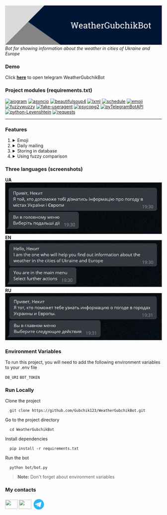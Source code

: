 <a href="https://t.me/WeatherGubchikBot" target="_blank"><img title="WeatherGubchikBot" alt="Header image" src="./images/WeatherGubchikBot_header.png"></a>
_Bot for showing information about the weather in cities of Ukraine and Europe_

### Demo

Click **<a href="https://t.me/WeatherGubchikBot" target="_blank">here</a>** to open telegram WeatherGubchikBot

### Project modules (requirements.txt)

<a href='https://pypi.org/project/aiogram'><img alt='aiogram' src='https://img.shields.io/pypi/v/aiogram?label=aiogram&color=blue'></a> <a href='https://pypi.org/project/asyncio'><img alt='asyncio' src='https://img.shields.io/pypi/v/asyncio?label=asyncio&color=blue'></a> <a href='https://pypi.org/project/beautifulsoup4'><img alt='beautifulsoup4' src='https://img.shields.io/pypi/v/beautifulsoup4?label=beautifulsoup4&color=blue'></a> <a href='https://pypi.org/project/lxml'><img alt='lxml' src='https://img.shields.io/pypi/v/lxml?label=lxml&color=blue'></a> <a href='https://pypi.org/project/schedule'><img alt='schedule' src='https://img.shields.io/pypi/v/schedule?label=schedule&color=blue'></a> <a href='https://pypi.org/project/emoji'><img alt='emoji' src='https://img.shields.io/pypi/v/emoji?label=emoji&color=blue'></a> <a href='https://pypi.org/project/fuzzywuzzy'><img alt='fuzzywuzzy' src='https://img.shields.io/pypi/v/fuzzywuzzy?label=fuzzywuzzy&color=blue'></a> <a href='https://pypi.org/project/fake-useragent'><img alt='fake-useragent' src='https://img.shields.io/pypi/v/fake-useragent?label=fake-useragent&color=blue'></a> <a href='https://pypi.org/project/psycopg2'><img alt='psycopg2' src='https://img.shields.io/pypi/v/psycopg2?label=psycopg2&color=blue'></a> <a href='https://pypi.org/project/pyTelegramBotAPI'><img alt='pyTelegramBotAPI' src='https://img.shields.io/pypi/v/pyTelegramBotAPI?label=pyTelegramBotAPI&color=blue'></a> <a href='https://pypi.org/project/python-Levenshtein'><img alt='python-Levenshtein' src='https://img.shields.io/pypi/v/python-Levenshtein?label=python-Levenshtein&color=blue'></a> <a href='https://pypi.org/project/requests'><img alt='requests' src='https://img.shields.io/pypi/v/requests?label=requests&color=blue'></a> 

---

### Features

1. <details><summary>Emoji</summary>I use RegExp for getting emoji by weather description</details>
2. <details><summary>Daily mailing</summary>You can sign up for the mailing to receive daily weather information in the city of your choice (you can turn it off at any time)</details>
3. <details><summary>Storing in database</summary>If you sign up for the newsletter, information will store in PostgreSQL database</details>
4. <details><summary>Using fuzzy comparison</summary>You can type the title of the city and bot try to find it with using python fuzzywuzyy module for fuzzy comparison</details>

### Three languages (screenshots)

**UA** <br>
<img title="WeatherGubchikBot" alt="Header image" src="./images/uk.jpg"> <br>
**EN** <br>
<img title="WeatherGubchikBot" alt="Header image" src="./images/en.jpg"> <br>
**RU** <br>
<img title="WeatherGubchikBot" alt="Header image" src="./images/ru.jpg"> <br>

### Environment Variables

To run this project, you will need to add the following environment variables to your .env file

`DB_URI`
`BOT_TOKEN`

### Run Locally

Clone the project

```
  git clone https://github.com/Gubchik123/WeatherGubchikBot.git
```

Go to the project directory

```
  cd WeatherGubchikBot
```

Install dependencies

```
  pip install -r requirements.txt
```

Run the bot

```
  python bot/bot.py
```

> **Note:** Don't forget about environment variables

### My contacts

<p align="left">
<a href="https://stackoverflow.com/users/20199410" target="_blank"><img align="center" src="https://raw.githubusercontent.com/rahuldkjain/github-profile-readme-generator/master/src/images/icons/Social/stack-overflow.svg" height="30" width="40" /></a>
<a href="https://instagram.com/nikitos.1746" target="_blank"><img align="center" src="https://raw.githubusercontent.com/rahuldkjain/github-profile-readme-generator/master/src/images/icons/Social/instagram.svg" height="30" width="40" /></a>
<a href="https://t.me/Gubchik123" target="_blank"><img align="center" src="./images/icons8-telegram-app-48.png" width="40" /></a>
</p>

